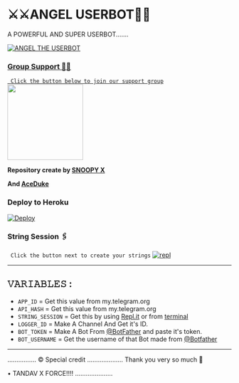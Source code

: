 # ⚔️⚔️ANGEL USERBOT💝💝

A POWERFUL AND SUPER USERBOT.......
<p align="center">
  <a href="https://github.com/TEAM-TANDAV-X/MAHADEVS-X-USERBOTS/fork">
    


![ANGEL THE USERBOT](https://telegra.ph/file/d6d167386d2eba4b7dabc.jpg)

### Group Support 💖💖
`
Click the button below to join our support group`
   <a href="https://t.me/angel_ub_support"><img src="https://img.shields.io/badge/Grup%20Support%3F-ANGEL-red?&style=flat-square?&logo=telegram" width=170px></a></p>

__Repository create by [SNOOPY X](@Always_Sed_af)__ 

__And  [AceDuke](@aceduke_xD)__ 



### Deploy to Heroku

[![Deploy](https://telegra.ph/file/db66db4ab117958e15584.jpg)](https://heroku.com/deploy?template=https://github.com/MAHADEV-X-FORCE/ANGEL-USERBOTS)

### String Session 🖇
`
Click the button next to create your strings`
[![repl](https://telegra.ph/file/fb84b6be1c33cc375e907.jpg)](https://replit.com/@provarun2021/SNOOPY-THE-USERBOT)
    
------------------------------------------------
## 𝚅𝙰𝚁𝙸𝙰𝙱𝙻𝙴𝚂 :

- `APP_ID`  =  Get this value from my.telegram.org
- `API_HASH`  =  Get this value from my.telegram.org
- `STRING_SESSION`  =  Get this by using [Repl.it](#Repl) or from [terminal](#Terminal)
- `LOGGER_ID`  =  Make A Channel And Get it's ID.
- `BOT_TOKEN`  =  Make A Bot From [@BotFather](https://t.me/botfather) and paste it's token.
- `BOT_USERNAME`  =  Get the username of that Bot made from [@Botfather](https://t.me/botfather)
------------

................
© Special credit
....................
Thank you very so much 🙏

•  TANDAV X FORCE!!!!
.....................
